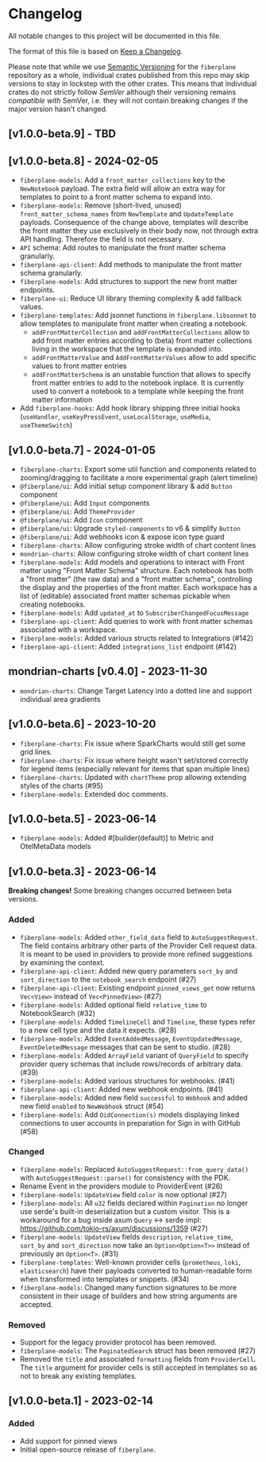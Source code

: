 # Changelog

All notable changes to this project will be documented in this file.

The format of this file is based on
[Keep a Changelog](https://keepachangelog.com/en/1.0.0/).

Please note that while we use
[Semantic Versioning](https://semver.org/spec/v2.0.0.html) for the `fiberplane`
repository as a whole, individual crates published from this repo may skip
versions to stay in lockstep with the other crates. This means that individual
crates do not strictly follow _SemVer_ although their versioning remains
_compatible with_ SemVer, i.e. they will not contain breaking changes if the
major version hasn't changed.

## [v1.0.0-beta.9] - TBD

## [v1.0.0-beta.8] - 2024-02-05

- `fiberplane-models`: Add a `front_matter_collections` key to the `NewNotebook` payload.
  The extra field will allow an extra way for templates to point to a front matter schema to
  expand into.
- `fiberplane-models`: Remove (short-lived, unused) `front_matter_schema_names` from `NewTemplate` and
  `UpdateTemplate` payloads. Consequence of the change above, templates will describe the front
  matter they use exclusively in their body now, not through extra API handling. Therefore the field
  is not necessary.
- `API` schema: Add routes to manipulate the front matter schema granularly.
- `fiberplane-api-client`: Add methods to manipulate the front matter schema granularly.
- `fiberplane-models`: Add structures to support the new front matter endpoints.
- `fiberplane-ui`: Reduce UI library theming complexity & add fallback values.
- `fiberplane-templates`: Add jsonnet functions in `fiberplane.libsonnet` to allow templates to manipulate
  front matter when creating a notebook.
  + `addFrontMatterCollection` and `addFrontMatterCollections` allow to add front matter entries according
    to (beta) front matter collections living in the workspace that the template is expanded into.
  + `addFrontMatterValue` and `AddFrontMatterValues` allow to add specific values to front matter entries
  + `addFrontMatterSchema` is an unstable function that allows to specify front matter entries to add
    to the notebook inplace. It is currently used to convert a notebook to a template while keeping the
    front matter information
- Add `fiberplane-hooks`: Add hook library shipping three initial hooks
  (`useHandler`, `useKeyPressEvent`, `useLocalStorage`, `useMedia`, `useThemeSwitch`)

## [v1.0.0-beta.7] - 2024-01-05

- `fiberplane-charts`: Export some util function and components related to 
  zooming/dragging to facilitate a more experimental graph (alert timeline)
- `@fiberplane/ui`: Add initial setup component library & add `Button` component
- `@fiberplane/ui`: Add `Input` components
- `@fiberplane/ui`: Add `ThemeProvider`
- `@fiberplane/ui`: Add `Icon` component
- `@fiberplane/ui`: Upgrade `styled-components` to v6 & simplify `Button`
- `@fiberplane/ui`: Add webhooks icon & expose icon type guard
- `fiberplane-charts`: Allow configuring stroke width of chart content lines
- `mondrian-charts`: Allow configuring stroke width of chart content lines
- `fiberplane-models`: Add models and operations to interact with Front matter using 
  "Front Matter Schema" structure.
  Each notebook has both a "front matter" (the raw data) and a "front matter schema",
  controlling the display and the properties of the front matter.
  Each workspace has a list of (editable) associated front matter schemas pickable when
  creating notebooks.
- `fiberplane-models`: Add `updated_at` to `SubscriberChangedFocusMessage`
- `fiberplane-api-client`: Add queries to work with front matter schemas associated with
  a workspace.
- `fiberplane-models`: Added various structs related to Integrations (#142)
- `fiberplane-api-client`: Added `integrations_list` endpoint (#142)

## mondrian-charts [v0.4.0] - 2023-11-30

- `mondrian-charts`: Change Target Latency into a dotted line and support individual area gradients

## [v1.0.0-beta.6] - 2023-10-20

- `fiberplane-charts`: Fix issue where SparkCharts would still get some grid
  lines.
- `fiberplane-charts`: Fix issue where height wasn't set/stored correctly for
  legend items (especially relevant for items that span multiple lines)
- `fiberplane-charts`: Updated with `chartTheme` prop allowing extending styles
  of the charts (#95)
- `fiberplane-models`: Extended doc comments.

## [v1.0.0-beta.5] - 2023-06-14

- `fiberplane-models`: Added #[builder(default)] to Metric and OtelMetaData
  models

## [v1.0.0-beta.3] - 2023-06-14

**Breaking changes!** Some breaking changes occurred between beta versions.

### Added

- `fiberplane-models`: Added `other_field_data` field to `AutoSuggestRequest`.
  The field contains arbitrary other parts of the Provider Cell request data. It
  is meant to be used in providers to provide more refined suggestions by
  examining the context.
- `fiberplane-api-client`: Added new query parameters `sort_by` and
  `sort_direction` to the `notebook_search` endpoint (#27)
- `fiberplane-api-client`: Existing endpoint `pinned_views_get` now returns
  `Vec<View>` instead of `Vec<PinnedView>` (#27)
- `fiberplane-models`: Added optional field `relative_time` to NotebookSearch
  (#32)
- `fiberplane-models`: Added `TimelineCell` and `Timeline`, these types refer to
  a new cell type and the data it expects. (#28)
- `fiberplane-models`: Added `EventAddedMessage`, `EventUpdatedMessage`,
  `EventDeletedMessage` messages that can be sent to studio. (#28)
- `fiberplane-models`: Added `ArrayField` variant of `QueryField` to specify
  provider query schemas that include rows/records of arbitrary data. (#39)
- `fiberplane-models`: Added various structures for webhooks. (#41)
- `fiberplane-api-client`: Added new webhook endpoints. (#41)
- `fiberplane-models`: Added new field `successful` to `Webhook` and added new
  field `enabled` to `NewWebhook` struct (#54)
- `fiberplane-models`: Add `OidConnection(s)` models displaying linked
  connections to user accounts in preparation for Sign in with GitHub (#58)

### Changed

- `fiberplane-models`: Replaced `AutoSuggestRequest::from_query_data()` with
  `AutoSuggestRequest::parse()` for consistency with the PDK.
- Rename Event in the providers module to ProviderEvent (#26)
- `fiberplane-models`: `UpdateView` field `color` is now optional (#27)
- `fiberplane-models`: All `u32` fields declared within `Pagination` no longer
  use serde's built-in deserialization but a custom visitor. This is a
  workaround for a bug inside axum `Query` <-> serde impl:
  https://github.com/tokio-rs/axum/discussions/1359 (#27)
- `fiberplane-models`: `UpdateView` fields `description`, `relative_time`,
  `sort_by` and `sort_direction` now take an `Option<Option<T>>` instead of
  previously an `Option<T>`. (#31)
- `fiberplane-templates`: Well-known provider cells (`prometheus`, `loki`,
  `elasticsearch`) have their payloads converted to human-readable form when
  transformed into templates or snippets. (#34)
- `fiberplane-models`: Changed many function signatures to be more consistent in
  their usage of builders and how string arguments are accepted.

### Removed

- Support for the legacy provider protocol has been removed.
- `fiberplane-models`: The `PaginatedSearch` struct has been removed (#27)
- Removed the `title` and associated `formatting` fields from `ProviderCell`.
  The `title` argument for provider cells is still accepted in templates so as
  not to break any existing templates.

## [v1.0.0-beta.1] - 2023-02-14

### Added

- Add support for pinned views
- Initial open-source release of `fiberplane`.
